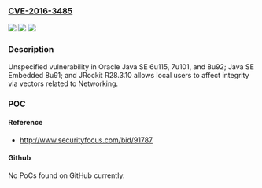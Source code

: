 ### [CVE-2016-3485](https://cve.mitre.org/cgi-bin/cvename.cgi?name=CVE-2016-3485)
![](https://img.shields.io/static/v1?label=Product&message=n%2Fa&color=blue)
![](https://img.shields.io/static/v1?label=Version&message=n%2Fa&color=blue)
![](https://img.shields.io/static/v1?label=Vulnerability&message=n%2Fa&color=brighgreen)

### Description

Unspecified vulnerability in Oracle Java SE 6u115, 7u101, and 8u92; Java SE Embedded 8u91; and JRockit R28.3.10 allows local users to affect integrity via vectors related to Networking.

### POC

#### Reference
- http://www.securityfocus.com/bid/91787

#### Github
No PoCs found on GitHub currently.

